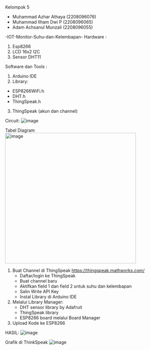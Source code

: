 Kelompok 5
- Muhammad Azhar Athaya	(2208096076)
- Muhammad Ilham Dwi P	(2208096065)
- Adam Achsanul Munzali	(2208096055)

-IOT-Monitor-Suhu-dan-Kelembapan-
Hardware :
1. Esp8266
2. LCD 16x2 l2C
3. Sensor DHT11

Software dan Tools :
1. Arduino IDE
2. Library:
- ESP8266WiFi.h
- DHT.h
- ThingSpeak.h
3. ThingSpeak (akun dan channel)

Circuit:
![image](https://github.com/user-attachments/assets/7f796fdb-c4e7-4862-afce-2963a54cb482)

Tabel Diagram
<img width="422" alt="image" src="https://github.com/user-attachments/assets/acd86fb5-cf4d-4d9b-af1f-a6c78d1d3e5c" />

1. Buat Channel di ThingSpeak https://thingspeak.mathworks.com/
	- Daftar/login ke ThingSpeak
	- Buat channel baru
	- Aktifkan field 1 dan field 2 untuk suhu dan kelembapan
	- Salin Write API Key
	- Instal Library di Arduino IDE
2. Melalui Library Manager:
	- DHT sensor library by Adafruit
	- ThingSpeak library
	- ESP8266 board melalui Board Manager
3. Upload Kode ke ESP8266

HASIL:
![image](https://github.com/user-attachments/assets/ead57c71-3ca8-45ea-b749-1d8544d0082c)

Grafik di ThinkSpeak
![image](https://github.com/user-attachments/assets/647cdb75-c12c-44c6-a379-efd3ae407051)




